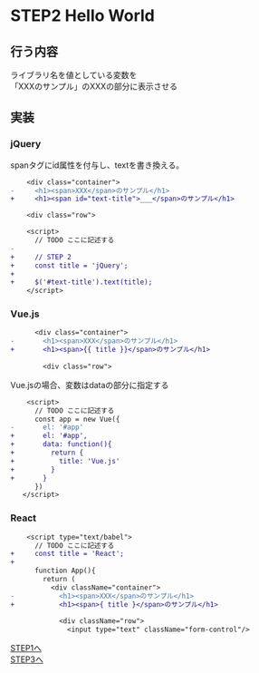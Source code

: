 # STEP2 Hello World

## 行う内容
ライブラリ名を値としている変数を  
「XXXのサンプル」のXXXの部分に表示させる

## 実装
### jQuery
spanタグにid属性を付与し、textを書き換える。
```diff
    <div class="container">
-     <h1><span>XXX</span>のサンプル</h1>
+     <h1><span id="text-title">___</span>のサンプル</h1>

    <div class="row">
```

```diff
    <script>
      // TODO ここに記述する
-
+     // STEP 2
+     const title = 'jQuery';
+
+     $('#text-title').text(title);
    </script>

```

### Vue.js
```diff
      <div class="container">
-       <h1><span>XXX</span>のサンプル</h1>
+       <h1><span>{{ title }}</span>のサンプル</h1>
 
        <div class="row">
```

Vue.jsの場合、変数はdataの部分に指定する
```diff
    <script>
      // TODO ここに記述する
      const app = new Vue({
-       el: '#app'
+       el: '#app',
+       data: function(){
+         return {
+           title: 'Vue.js'
+         }
+       }
      })
   </script>

```

### React
```diff
    <script type="text/babel">
      // TODO ここに記述する
+     const title = 'React';
+    
      function App(){
        return (
          <div className="container">
-           <h1><span>XXX</span>のサンプル</h1>
+           <h1><span>{ title }</span>のサンプル</h1>
 
            <div className="row">
              <input type="text" className="form-control"/>
```

[STEP1へ](step1.md)  
[STEP3へ](step3.md)  
